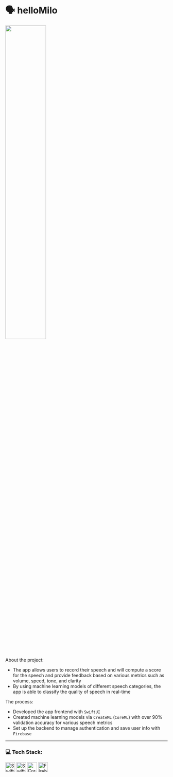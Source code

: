 # 🗣️ helloMilo
<img src="https://github-production-user-asset-6210df.s3.amazonaws.com/98338848/259256046-46608b65-9327-4f4c-a57f-2dd2a13b49e5.PNG" width=50% height=50% >

About the project:
- The app allows users to record their speech and will compute a score for the speech and provide feedback based on various metrics such as volume, speed, tone, and clarity
- By using machine learning models of different speech categories, the app is able to classify the quality of speech in real-time

The process:
- Developed the app frontend with `SwiftUI`
- Created machine learning models via `CreateML` (`CoreML`) with over 90% validation accuracy for various speech metrics
- Set up the backend to manage authentication and save user info with `Firebase`

---

### 💻 Tech Stack: 
<img src="https://img.shields.io/badge/Swift-F05138?style=flat&logo=swift&logoColor=white" height="30" alt = "Swift" /> <img src="https://img.shields.io/badge/-SwiftUI-001b96?style=flat&logo=swift&logoColor=white" height="30" alt = "SwiftUI" />
<img src="https://img.shields.io/badge/-CoreML-026998?style=flat&logo=apple&logoColor=white" height="30" alt = "CoreML" />
<img src="https://img.shields.io/badge/-Firebase-f58411?style=flat&logo=firebase&logoColor=FFCA28" height="30" alt = "Firebase" /> 
